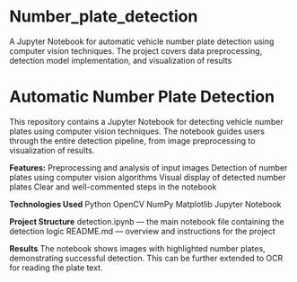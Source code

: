 # Number_plate_detection
A Jupyter Notebook for automatic vehicle number plate detection using computer vision techniques. The project covers data preprocessing, detection model implementation, and visualization of results
# Automatic Number Plate Detection
This repository contains a Jupyter Notebook for detecting vehicle number plates using computer vision techniques. The notebook guides users through the entire detection pipeline, from image preprocessing to visualization of results.

**Features:**
Preprocessing and analysis of input images
Detection of number plates using computer vision algorithms
Visual display of detected number plates
Clear and well-commented steps in the notebook

**Technologies Used**
Python
OpenCV
NumPy
Matplotlib
Jupyter Notebook

**Project Structure**
detection.ipynb — the main notebook file containing the detection logic
README.md — overview and instructions for the project

**Results**
The notebook shows images with highlighted number plates, demonstrating successful detection. This can be further extended to OCR for reading the plate text.
